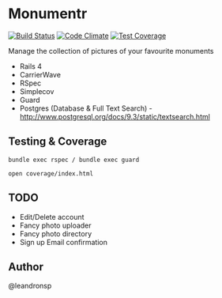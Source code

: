 Monumentr
==========

[![Build Status](https://travis-ci.org/leandronsp/monumentr.svg?branch=master)](https://travis-ci.org/leandronsp/monumentr)
[![Code Climate](https://codeclimate.com/github/leandronsp/monumentr/badges/gpa.svg)](https://codeclimate.com/github/leandronsp/monumentr)
[![Test Coverage](https://codeclimate.com/github/leandronsp/monumentr/badges/coverage.svg)](https://codeclimate.com/github/leandronsp/monumentr)

Manage the collection of pictures of your favourite monuments

* Rails 4
* CarrierWave
* RSpec
* Simplecov
* Guard
* Postgres (Database & Full Text Search) - http://www.postgresql.org/docs/9.3/static/textsearch.html

Testing & Coverage
-
```
bundle exec rspec / bundle exec guard

open coverage/index.html
```
TODO
--
* Edit/Delete account
* Fancy photo uploader
* Fancy photo directory
* Sign up Email confirmation

Author
-
@leandronsp

